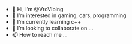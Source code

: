 - 👋 Hi, I’m @VroVibing
- 👀 I’m interested in gaming, cars, programming
- 🌱 I’m currently learning c++
- 💞️ I’m looking to collaborate on ...
- 📫 How to reach me ...

<!---
VroVibing/VroVibing is a ✨ special ✨ repository because its `README.md` (this file) appears on your GitHub profile.
You can click the Preview link to take a look at your changes.
--->
